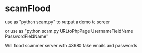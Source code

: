 # scamFlood

use as "python scam.py" to output a demo to screen

or use as "python scam.py URLtoPhpPage UsernameFieldName PasswordFieldName"

Will flood scammer server with 43980 fake emails and passwords
